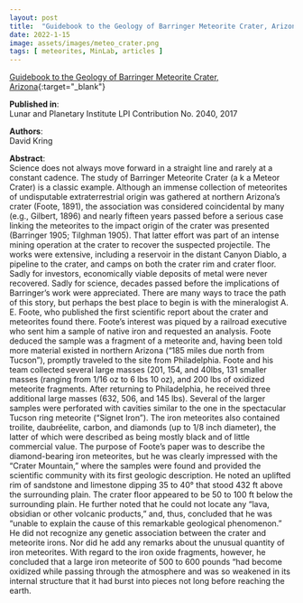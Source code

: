 ```yaml
---
layout: post
title:  "Guidebook to the Geology of Barringer Meteorite Crater, Arizona (a.k.a Meteo Crater)"
date: 2022-1-15
image: assets/images/meteo_crater.png
tags: [ meteorites, MinLab, articles ]
---
```


[Guidebook to the Geology of Barringer Meteorite Crater, Arizona](https://www.lpi.usra.edu/publications/books/barringer_crater_guidebook/){:target="_blank"}  

**Published in**:  
Lunar and Planetary Institute LPI Contribution No. 2040, 2017

**Authors**:  
David Kring

**Abstract**:  
Science does not always move forward in a straight line and rarely at a constant cadence. The study of Barringer Meteorite Crater (a k a Meteor Crater) is a classic example. Although an immense collection of meteorites of undisputable extraterrestrial origin was gathered at northern Arizona’s crater (Foote, 1891), the association was considered coincidental by many (e.g., Gilbert, 1896) and nearly fifteen years passed before a serious case linking the meteorites to the impact origin of the crater was presented (Barringer 1905; Tilghman 1905). That latter effort was part of an intense mining operation at the crater to recover the suspected projectile. The works were extensive, including a reservoir in the distant Canyon Diablo, a pipeline to the crater, and camps on both the crater rim and crater floor. Sadly for investors, economically viable deposits of metal were never recovered. Sadly for science, decades passed before the implications of Barringer’s work were appreciated. There are many ways to trace the path of this story, but perhaps the best place to begin is with the mineralogist A. E. Foote, who published the first scientific report about the crater and meteorites found there. Foote’s interest was piqued by a railroad executive who sent him a sample of native iron and requested an analysis. Foote deduced the sample was a fragment of a meteorite and, having been told more material existed in northern Arizona (“185 miles due north from Tucson”), promptly traveled to the site from Philadelphia. Foote and his team collected several large masses (201, 154, and 40lbs, 131 smaller masses (ranging from 1/16 oz to 6 lbs 10 oz), and 200 lbs of oxidized meteorite fragments. After returning to Philadelphia, he received three additional large masses (632, 506, and 145 lbs). Several of the larger samples were perforated with cavities similar to the one in the spectacular Tucson ring meteorite (“Signet Iron”). The iron meteorites also contained troilite, daubréelite, carbon, and diamonds (up to 1/8 inch diameter), the latter of which were described as being mostly black and of little commercial value. The purpose of Foote’s paper was to describe the diamond-bearing iron meteorites, but he was clearly impressed with the “Crater Mountain,” where the samples were found and provided the scientific community with its first geologic description. He noted an uplifted rim of sandstone and limestone dipping 35 to 40° that stood 432 ft above the surrounding plain. The crater floor appeared to be 50 to 100 ft below the surrounding plain. He further noted that he could not locate any “lava, obsidian or other volcanic products,” and, thus, concluded that he was “unable to explain the cause of this remarkable geological phenomenon.” He did not recognize any genetic association between the crater and meteorite irons. Nor did he add any remarks about the unusual quantity of iron meteorites. With regard to the iron oxide fragments, however, he concluded that a large iron meteorite of 500 to 600 pounds “had become oxidized while passing through the atmosphere and was so weakened in its internal structure that it had burst into pieces not long before reaching the earth.

